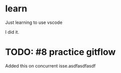 # learn
Just learning to use vscode

I did it.

# TODO: #8 practice gitflow

Added this on concurrent isse.asdfasdfasdf 
